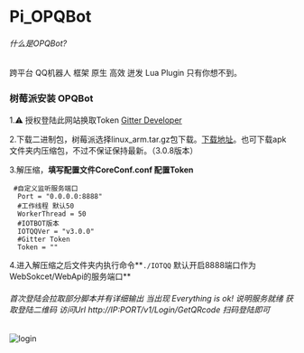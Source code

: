 # Pi_OPQBot

###### 什么是OPQBot? 

跨平台 QQ机器人 框架 原生 高效 迸发 Lua Plugin 只有你想不到。



### 树莓派安装 OPQBot

1.⚠️ 授权登陆此网站换取Token [Gitter Developer](https://developer.gitter.im/apps)

2.下载二进制包，树莓派选择linux_arm.tar.gz包下载。[下载地址](https://gitter.im/OPQBOT/OPQ)。也可下载apk文件夹内压缩包，不过不保证保持最新。（3.0.8版本）

3.解压缩，**填写配置文件CoreConf.conf 配置Token**

~~~~
 #自定义监听服务端口
  Port = "0.0.0.0:8888"
  #工作线程 默认50
  WorkerThread = 50
  #IOTBOT版本
  IOTQQVer = "v3.0.0"
  #Gitter Token
  Token = ""
~~~~

4.进入解压缩之后文件夹内执行命令**`./IOTQQ` 默认开启8888端口作为WebSokcet/WebApi的服务端口**

###### 首次登陆会拉取部分脚本并有详细输出 当出现 Everything is ok! 说明服务就绪 获取登陆二维码 访问Url http://IP:PORT/v1/Login/GetQRcode 扫码登陆即可

![login](https://github.com/ZhangFaCai/Pi_OPQBot/blob/master/img/login.png)

